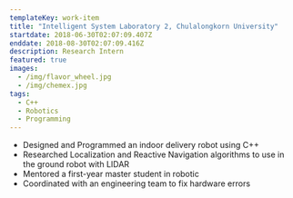 ```yaml
---
templateKey: work-item
title: "Intelligent System Laboratory 2, Chulalongkorn University"
startdate: 2018-06-30T02:07:09.407Z
enddate: 2018-08-30T02:07:09.416Z
description: Research Intern
featured: true
images:
  - /img/flavor_wheel.jpg
  - /img/chemex.jpg
tags:
  - C++
  - Robotics
  - Programming
---
```


- Designed and Programmed an indoor delivery robot using C++
- Researched Localization and Reactive Navigation algorithms to use in the ground robot with LIDAR
- Mentored a first-year master student in robotic
- Coordinated with an engineering team to fix hardware errors
